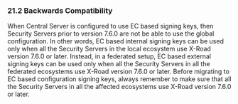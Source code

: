 ### 21.2 Backwards Compatibility

When Central Server is configured to use EC based signing keys, then Security Servers prior to version 7.6.0 are not be able to use the global configuration. In other words, EC based internal signing keys can be used only when all the Security Servers in the local ecosystem use X-Road version 7.6.0 or later. Instead, in a federated setup, EC based external signing keys can be used only when all the Security Servers in all the federated ecosystems use X-Road version 7.6.0 or later.
Before migrating to EC based configuration signing keys, always remember to make sure that all the Security Servers in all the affected ecosystems use X-Road version 7.6.0 or later.